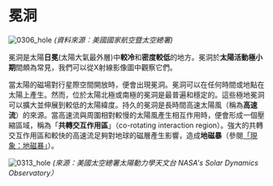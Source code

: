 # 冕洞

![0306_hole](./static/0306_hole.jpg)
*(資料來源︰美國國家航空暨太空總署)*

冕洞是太陽**日冕**(太陽大氣最外層)中**較冷**和**密度較低**的地方。冕洞於**太陽活動極小期**間頗為常見，我們可以從X射線影像圖中觀察它們。

當太陽的磁場對行星際空間開放時，便會出現冕洞。冕洞可以在任何時間或地點在太陽上產生。然而，位於太陽北極或南極的冕洞是最普遍和穩定的。這些極地冕洞可以擴大並伸展到較低的太陽緯度。持久的冕洞是長時間高速太陽風（稱為**高速流**）的來源。當高速流與周圍相對較慢的太陽風產生相互作用時，便會形成一個壓縮區域，稱為「**共轉交互作用區**」（co-rotating interaction region）。強大的共轉交互作用區和較快的高速流足夠對地球的磁層產生影響，造成**地磁暴**（參閱<a href="#/zh_hk/section/phenomena/geomagnetic-storms">「現象：地磁暴」</a>）。

![0313_hole](./static/0313_hole.jpg)
*(來源：美國太空總署太陽動力學天文台 NASA's Solar Dynamics Observatory）*
